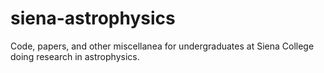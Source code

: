 siena-astrophysics
==================

Code, papers, and other miscellanea for undergraduates at Siena College doing research in astrophysics.